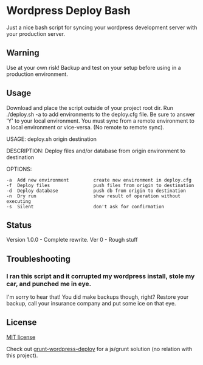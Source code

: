 # Wordpress Deploy Bash

Just a nice bash script for syncing your wordpress development server with your production server.

## Warning

Use at your own risk! Backup and test on your setup before using in a production environment.

## Usage

Download and place the script outside of your project root dir. 
Run ./deploy.sh -a to add environments to the deploy.cfg file. Be sure to answer 'Y' to your local environment. 
You must sync from a remote environment to a local environment or vice-versa. (No remote to remote sync).

USAGE: deploy.sh <options> origin destination

DESCRIPTION: Deploy files and/or database from origin environment to destination

OPTIONS:

    -a  Add new environment         create new environment in deploy.cfg
    -f  Deploy files                push files from origin to destination
    -d  Deploy database             push db from origin to destination
    -n  Dry run                     show result of operation without executing
    -s  Silent                      don't ask for confirmation

## Status

Version 1.0.0 - Complete rewrite.
Ver 0 - Rough stuff

## Troubleshooting

### I ran this script and it corrupted my wordpress install, stole my car, and punched me in eye.

I'm sorry to hear that! You did make backups though, right? Restore your backup, call your insurance company and put some ice on that eye.

## License

[MIT license](LICENSE.md)

Check out [grunt-wordpress-deploy](https://github.com/webrain/grunt-wordpress-deploy) for a js/grunt solution (no relation with this project).
